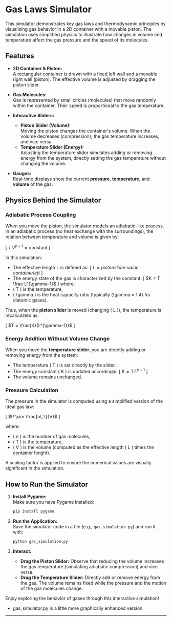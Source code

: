 # Gas Laws Simulator

This simulator demonstrates key gas laws and thermodynamic principles by visualizing gas behavior in a 2D container with a movable piston. The simulation uses simplified physics to illustrate how changes in volume and temperature affect the gas pressure and the speed of its molecules.

## Features

- **2D Container & Piston:**  
  A rectangular container is drawn with a fixed left wall and a movable right wall (piston). The effective volume is adjusted by dragging the piston slider.

- **Gas Molecules:**  
  Gas is represented by small circles (molecules) that move randomly within the container. Their speed is proportional to the gas temperature.

- **Interactive Sliders:**
  - **Piston Slider (Volume):**  
    Moving the piston changes the container's volume. When the volume decreases (compression), the gas temperature increases, and vice versa.
  - **Temperature Slider (Energy):**  
    Adjusting the temperature slider simulates adding or removing energy from the system, directly setting the gas temperature without changing the volume.

- **Gauges:**  
  Real-time displays show the current **pressure**, **temperature**, and **volume** of the gas.

## Physics Behind the Simulator

### Adiabatic Process Coupling

When you move the piston, the simulator models an adiabatic-like process. In an adiabatic process (no heat exchange with the surroundings), the relation between temperature and volume is given by:

\[
$T \, V^{\gamma - 1} = \text{constant}$
\]

In this simulation:
 - The effective length L is defined as:
  \[
$L = {pistonslider.value} - {containerleft}$
  \]
 - The energy state of the gas is characterized by the constant:
  \[
  $K = T \frac L^{\gamma-1}$
  \]
  where:
  - \( T \) is the temperature,
  - \( \gamma \) is the heat capacity ratio (typically \(\gamma = 1.4\) for diatomic gases).

Thus, when the **piston slider** is moved (changing \( L \)), the temperature is recalculated as:

\[
$T = \frac{K}{L^{\gamma-1}}$
\]

### Energy Addition Without Volume Change

When you move the **temperature slider**, you are directly adding or removing energy from the system:
- The temperature \( T \) is set directly by the slider.
- The energy constant \( K \) is updated accordingly:
  \[
  $K = T \, L^{\gamma-1}$
  \]
- The volume remains unchanged.

### Pressure Calculation

The pressure in the simulator is computed using a simplified version of the ideal gas law:

\[
$P \sim \frac{n\,T}{V}$
\]

where:
- \( n \) is the number of gas molecules,
- \( T \) is the temperature,
- \( V \) is the volume (computed as the effective length \( L \) times the container height).

A scaling factor is applied to ensure the numerical values are visually significant in the simulation.

## How to Run the Simulator

1. **Install Pygame:**  
   Make sure you have Pygame installed:
   ```bash
   pip install pygame
   ```

2. **Run the Application:**  
   Save the simulator code in a file (e.g., `gas_simulation.py`) and run it with:
   ```bash
   python gas_simulation.py
   ```

3. **Interact:**  
   - **Drag the Piston Slider:** Observe that reducing the volume increases the gas temperature (simulating adiabatic compression) and vice versa.
   - **Drag the Temperature Slider:** Directly add or remove energy from the gas. The volume remains fixed while the pressure and the motion of the gas molecules change.

Enjoy exploring the behavior of gases through this interactive simulation!
- gas_simulator.py is a little more graphically enhanced version
  
---
